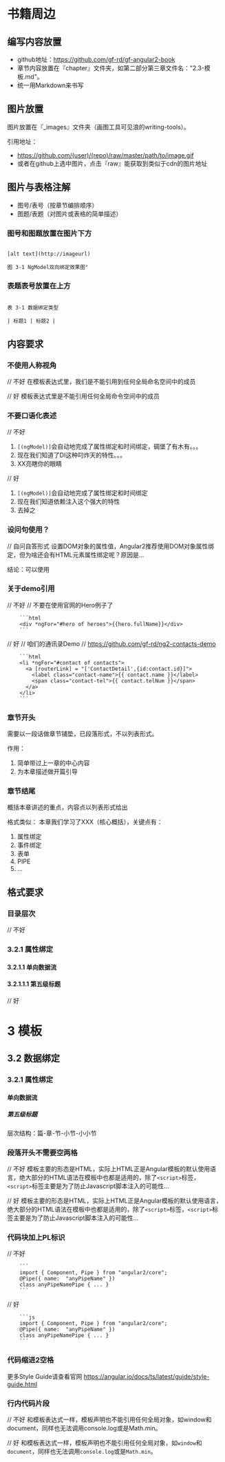 # 书籍周边

## 编写内容放置

- github地址：https://github.com/gf-rd/gf-angular2-book
- 章节内容放置在『chapter』文件夹，如第二部分第三章文件名："2.3-模板.md"。
- 统一用Markdown来书写

## 图片放置

图片放置在『_images』文件夹（画图工具可见浪的writing-tools）。

引用地址：
- https://github.com/(user)/(repo)/raw/master/path/to/image.gif
- 或者在github上选中图片，点击『raw』能获取到类似于cdn的图片地址

## 图片与表格注解
- 图号/表号（按章节编排顺序）
- 图题/表题（对图片或表格的简单描述）

### 图号和图题放置在图片下方
```

[alt text](http://imageurl)

图 3-1 NgModel双向绑定效果图"

```
### 表题表号放置在上方
```

表 3-1 数据绑定类型

| 标题1 | 标题2 |

```

## 内容要求

### 不使用人称视角
// 不好
在模板表达式里，我们是不能引用到任何全局命名空间中的成员

// 好
模板表达式里是不能引用任何全局命令空间中的成员

### 不要口语化表述
// 不好
1. `[(ngModel)]`会自动地完成了属性绑定和时间绑定，碉堡了有木有。。。
2. 现在我们知道了DI这种叼炸天的特性。。。
3. XX亮瞎你的眼睛

// 好
1. `[(ngModel)]`会自动地完成了属性绑定和时间绑定
2. 现在我们知道依赖注入这个强大的特性
3. 去掉之

### 设问句使用？
// 自问自答形式
设置DOM对象的属性值，Angular2推荐使用DOM对象属性绑定，但为啥还会有HTML元素属性绑定呢？原因是...

结论：可以使用

### 关于demo引用
// 不好
// 不要在使用官网的Hero例子了
```
    ```html
    <div *ngFor="#hero of heroes">{{hero.fullName}}</div>
    ```
```
    
// 好
// 咱们的通讯录Demo
// https://github.com/gf-rd/ng2-contacts-demo
```
    ```html
    <li *ngFor="#contact of contacts">
      <a [routerLink] = "['ContactDetail',{id:contact.id}]">
        <label class="contact-name">{{ contact.name }}</label>
        <span class="contact-tel">{{ contact.telNum }}</span>
      </a>
    </li>
    ```
```

### 章节开头
需要以一段话做章节铺垫，已段落形式，不以列表形式。

作用：
1. 简单带过上一章的中心内容
2. 为本章描述做开篇引导

### 章节结尾
概括本章讲述的重点，内容点以列表形式给出

格式类似：
本章我们学习了XXX（核心概括），关键点有：
1. 属性绑定
2. 事件绑定
2. 表单
3. PIPE
4. ...

## 格式要求

### 目录层次
// 不好
### 3.2.1 属性绑定
#### 3.2.1.1 单向数据流
#### 3.2.1.1.1 第五级标题

// 好
# 3 模板
## 3.2 数据绑定
### 3.2.1 属性绑定
#### 单向数据流
##### 第五级标题

层次结构：篇-章-节-小节-小小节

### 段落开头不需要空两格
// 不好
    模板主要的形态是HTML，实际上HTML正是Angular模板的默认使用语言，绝大部分的HTML语法在模板中也都是适用的，除了`<script>`标签，`<script>`标签主要是为了防止Javascript脚本注入的可能性...

// 好
模板主要的形态是HTML，实际上HTML正是Angular模板的默认使用语言，绝大部分的HTML语法在模板中也都是适用的，除了`<script>`标签，`<script>`标签主要是为了防止Javascript脚本注入的可能性...

### 代码块加上PL标识
// 不好
```
    ```
    import { Component, Pipe } from "angular2/core";
    @Pipe({ name:  "anyPipeName" })
    class anyPipeNamePipe { ... }
    ```
```

// 好
```
    ```js
    import { Component, Pipe } from "angular2/core";
    @Pipe({ name:  "anyPipeName" })
    class anyPipeNamePipe { ... }
    ```
```

### 代码缩进2空格

更多Style Guide请查看官网
https://angular.io/docs/ts/latest/guide/style-guide.html

### 行内代码片段
// 不好
和模板表达式一样，模板声明也不能引用任何全局对象，如window和document，同样也无法调用console.log或是Math.min。

// 好
和模板表达式一样，模板声明也不能引用任何全局对象，如`window`和`document`，同样也无法调用`console.log`或是`Math.min`。


